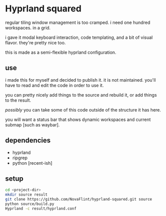 # Hyprland squared

regular tiling window management is too cramped. i need one hundred workspaces. in a grid.

i gave it modal keyboard interaction, code templating, and a bit of visual flavor. they're pretty nice too.

this is made as a semi-flexible hyprland configuration.

## use

i made this for myself and decided to publish it. it is not maintained. you'll have to read and edit the code in order to use it.

you can pretty nicely add things to the source and rebuild it, or add things to the result.

*possibly* you can take some of this code outside of the structure it has here.

you will want a status bar that shows dynamic workspaces and current submap [such as waybar].

## dependencies
* hyprland
* ripgrep
* python [recent-ish]

## setup

```bash
cd <project-dir>
mkdir source result
git clone https://github.com/NovaFlint/hyprland-squared.git source
python source/build.py
Hyprland -c result/hyprland.conf
```
